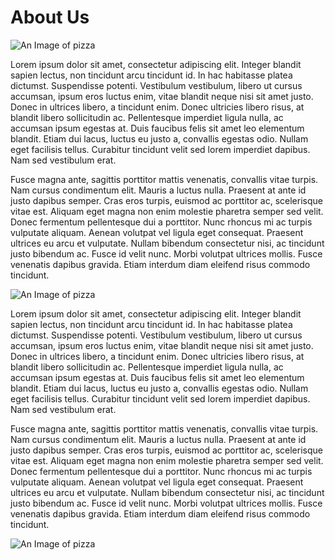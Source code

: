 # About Us

![An Image of pizza](http://localhost:8886/project/public/assets/media/images/pizzajohns_1.jpg)

Lorem ipsum dolor sit amet, consectetur adipiscing elit. Integer blandit sapien lectus, non tincidunt arcu tincidunt id. In hac habitasse platea dictumst. Suspendisse potenti. Vestibulum vestibulum, libero ut cursus accumsan, ipsum eros luctus enim, vitae blandit neque nisi sit amet justo. Donec in ultrices libero, a tincidunt enim. Donec ultricies libero risus, at blandit libero sollicitudin ac. Pellentesque imperdiet ligula nulla, ac accumsan ipsum egestas at. Duis faucibus felis sit amet leo elementum blandit. Etiam dui lacus, luctus eu justo a, convallis egestas odio. Nullam eget facilisis tellus. Curabitur tincidunt velit sed lorem imperdiet dapibus. Nam sed vestibulum erat.

Fusce magna ante, sagittis porttitor mattis venenatis, convallis vitae turpis. Nam cursus condimentum elit. Mauris a luctus nulla. Praesent at ante id justo dapibus semper. Cras eros turpis, euismod ac porttitor ac, scelerisque vitae est. Aliquam eget magna non enim molestie pharetra semper sed velit. Donec fermentum pellentesque dui a porttitor. Nunc rhoncus mi ac turpis vulputate aliquam. Aenean volutpat vel ligula eget consequat. Praesent ultrices eu arcu et vulputate. Nullam bibendum consectetur nisi, ac tincidunt justo bibendum ac. Fusce id velit nunc. Morbi volutpat ultrices mollis. Fusce venenatis dapibus gravida. Etiam interdum diam eleifend risus commodo tincidunt.

![An Image of pizza](http://localhost:8886/project/public/assets/media/images/pizzajohns_2.jpg)

Lorem ipsum dolor sit amet, consectetur adipiscing elit. Integer blandit sapien lectus, non tincidunt arcu tincidunt id. In hac habitasse platea dictumst. Suspendisse potenti. Vestibulum vestibulum, libero ut cursus accumsan, ipsum eros luctus enim, vitae blandit neque nisi sit amet justo. Donec in ultrices libero, a tincidunt enim. Donec ultricies libero risus, at blandit libero sollicitudin ac. Pellentesque imperdiet ligula nulla, ac accumsan ipsum egestas at. Duis faucibus felis sit amet leo elementum blandit. Etiam dui lacus, luctus eu justo a, convallis egestas odio. Nullam eget facilisis tellus. Curabitur tincidunt velit sed lorem imperdiet dapibus. Nam sed vestibulum erat.

Fusce magna ante, sagittis porttitor mattis venenatis, convallis vitae turpis. Nam cursus condimentum elit. Mauris a luctus nulla. Praesent at ante id justo dapibus semper. Cras eros turpis, euismod ac porttitor ac, scelerisque vitae est. Aliquam eget magna non enim molestie pharetra semper sed velit. Donec fermentum pellentesque dui a porttitor. Nunc rhoncus mi ac turpis vulputate aliquam. Aenean volutpat vel ligula eget consequat. Praesent ultrices eu arcu et vulputate. Nullam bibendum consectetur nisi, ac tincidunt justo bibendum ac. Fusce id velit nunc. Morbi volutpat ultrices mollis. Fusce venenatis dapibus gravida. Etiam interdum diam eleifend risus commodo tincidunt.

![An Image of pizza](http://localhost:8886/project/public/assets/media/images/pizzajohns_3.jpg)